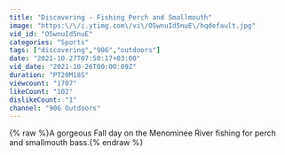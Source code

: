 ```yaml
---
title: "Discovering - Fishing Perch and Smallmouth"
image: "https:\/\/i.ytimg.com\/vi\/O5wnuId5nuE\/hqdefault.jpg"
vid_id: "O5wnuId5nuE"
categories: "Sports"
tags: ["discovering","906","outdoors"]
date: "2021-10-27T07:50:17+03:00"
vid_date: "2021-10-26T00:00:09Z"
duration: "PT20M18S"
viewcount: "1707"
likeCount: "102"
dislikeCount: "1"
channel: "906 Outdoors"
---
```

{% raw %}A gorgeous Fall day on the Menominee River fishing for perch and smallmouth bass.{% endraw %}
